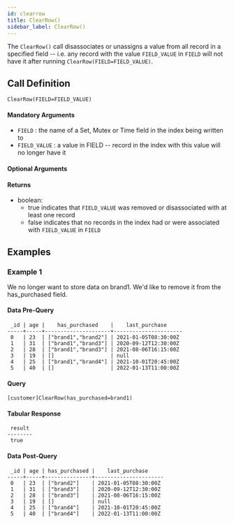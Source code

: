 ```yaml
---
id: clearrow
title: ClearRow()
sidebar_label: ClearRow()
---
```


The `ClearRow()` call disassociates or unassigns a value from all record in a specified field -- i.e. any record with the value `FIELD_VALUE` in `FIELD` will not have it after running `ClearRow(FIELD=FIELD_VALUE)`.

## Call Definition
```
ClearRow(FIELD=FIELD_VALUE)
```

#### Mandatory Arguments
- `FIELD` : the name of a Set, Mutex or Time field in the index being written to
- `FIELD_VALUE` : a value in FIELD -- record in the index with this value will no longer have it

#### Optional Arguments

#### Returns
- boolean:
  - true indicates that `FIELD_VALUE` was removed or disassociated with at least one record
  - false indicates that no records in the index had or were associated with `FIELD_VALUE` in `FIELD`

## Examples

### Example 1
We no longer want to store data on brand1. We'd like to remove it from the has_purchased field.

#### Data Pre-Query
```
 _id | age |    has_purchased    |    last_purchase
-----+-----+---------------------+----------------------
 0   | 23  | ["brand1","brand2"] | 2021-01-05T08:30:00Z
 1   | 31  | ["brand1","brand3"] | 2020-09-12T12:30:00Z
 2   | 28  | ["brand1","brand3"] | 2021-08-06T16:15:00Z
 3   | 19  | []                  | null
 4   | 25  | ["brand1","brand4"] | 2021-10-01T20:45:00Z
 5   | 40  | []                  | 2022-01-13T11:00:00Z
```
#### Query
```
[customer]ClearRow(has_purchased=brand1)
```
#### Tabular Response
```
 result
--------
 true
```
#### Data Post-Query
```
 _id | age | has_purchased |    last_purchase
-----+-----+---------------+----------------------
 0   | 23  | ["brand2"]    | 2021-01-05T08:30:00Z
 1   | 31  | ["brand3"]    | 2020-09-12T12:30:00Z
 2   | 28  | ["brand3"]    | 2021-08-06T16:15:00Z
 3   | 19  | []            | null
 4   | 25  | ["brand4"]    | 2021-10-01T20:45:00Z
 5   | 40  | ["brand4"]    | 2022-01-13T11:00:00Z
```
